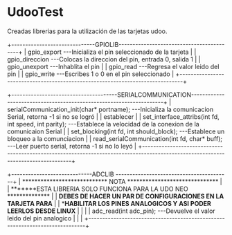 # UdooTest
Creadas librerias para la utilización de las tarjetas udoo.

+------------------------------GPIOLIB------------------------------------------+
|  gpio_export         ---Inicializa el pin seleccionado de la tarjeta          |
|  gpio_direccion      ---Colocas la direccion del pin, entrada 0, salida 1     |
|  gpio_unexport       ---Inhablita el pin                                      |
|  gpio_read           ---Regresa el valor leido del pin                        |
|  gpio_write          ---Escribes 1 o 0 en el pin seleccionado                 | 
+-------------------------------------------------------------------------------+  


+--------------------------------------SERIALCOMMUNICATION--------------------------------------------------------------------+
|  serialCommunication_init(char* portname);                ---Inicializa la comunicacion Serial, retorna -1 si no se logró   |
|                                                              establecer                                                     |
|  set_interface_attribs(int fd, int speed, int parity);    ---Establece la velocidad de la conexion de la comunicaion Serial |
|  set_blocking(int fd, int should_block);                  ---Establece un bloqueo a la comunciacion                         |
|  read_serialCommunication(int fd, char* buff);            ---Leer puerto serial, retorna -1 si no lo leyó                   |
+----------------------------------------------------------------------------------------------------------------------------------+


+-----------------------------ADCLIB -----------------------------------------+
|    ****************************   NOTA  ******************************      | 
|    *******ESTA LIBRERIA SOLO FUNCIONA PARA LA UDO NEO   **************      |
|    ****DEBES DE HACER UN PAR DE CONFIGURACIONES EN LA TARJETA PARA****      |
|    ***HABILITAR LOS PINES ANALOGICOS Y ASI PODER LEERLOS DESDE LINUX**      |
|                                                                             |
|  adc_read(int adc_pin);      ---Devuelve el valor leido del pin analogico   | 
|                                                                             |
+-----------------------------------------------------------------------------+
